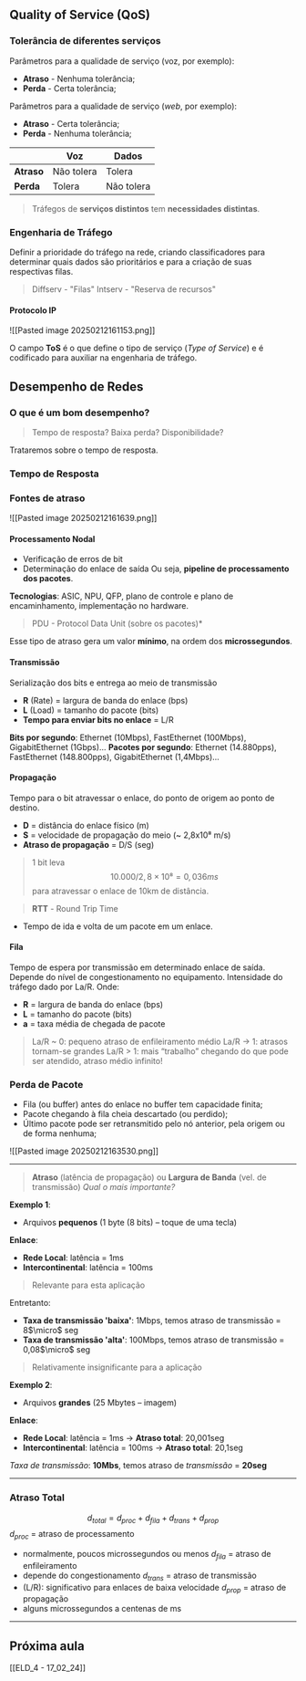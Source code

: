 ## Quality of Service (QoS)
### Tolerância de diferentes serviços
Parâmetros para a qualidade de serviço (voz, por exemplo):
- **Atraso** - Nenhuma tolerância;
- **Perda** - Certa tolerância;

Parâmetros para a qualidade de serviço (*web*, por exemplo):
- **Atraso** - Certa tolerância;
- **Perda** - Nenhuma tolerância;

|            | Voz        | Dados      |
| ---------- | ---------- | ---------- |
| **Atraso** | Não tolera | Tolera     |
| **Perda**  | Tolera     | Não tolera |
> Tráfegos de **serviços distintos** tem **necessidades distintas**.

### Engenharia de Tráfego
Definir a prioridade do tráfego na rede, criando classificadores para determinar quais dados são prioritários e para a criação de suas respectivas filas.

> Diffserv - "Filas"
> Intserv - "Reserva de recursos"

#### Protocolo IP
![[Pasted image 20250212161153.png]]

O campo **ToS** é o que define o tipo de serviço (*Type of Service*) e é codificado para auxiliar na engenharia de tráfego.

## Desempenho de Redes
### O que é um bom desempenho?
> Tempo de resposta?
> Baixa perda?
> Disponibilidade?

Trataremos sobre o tempo de resposta.

### Tempo de Resposta
### Fontes de atraso
![[Pasted image 20250212161639.png]]

#### Processamento Nodal
- Verificação de erros de bit
- Determinação do enlace de saída
Ou seja, **pipeline de processamento dos pacotes**.

**Tecnologias**: ASIC, NPU, QFP, plano de controle e plano de encaminhamento, implementação no hardware.

> PDU - Protocol Data Unit (sobre os pacotes)*

Esse tipo de atraso gera um valor **mínimo**, na ordem dos **microssegundos**.
#### Transmissão
Serialização dos bits e entrega ao meio de transmissão
- **R** (Rate) = largura de banda do enlace (bps)
- **L** (Load) = tamanho do pacote (bits)
- **Tempo para enviar bits no enlace** = L/R

**Bits por segundo**:
Ethernet (10Mbps), FastEthernet (100Mbps), GigabitEthernet (1Gbps)…
**Pacotes por segundo**:
Ethernet (14.880pps), FastEthernet (148.800pps), GigabitEthernet (1,4Mbps)…

#### Propagação
Tempo para o bit atravessar o enlace, do ponto de origem ao ponto de destino.
- **D** = distância do enlace físico (m)
- **S** = velocidade de propagação do meio (~ 2,8x10⁸ m/s)
- **Atraso de propagação** = D/S (seg)

> 1 bit leva $$10.000/2,8\times10⁸ = 0,036ms$$ para atravessar o enlace de 10km de distância.

> **RTT** - Round Trip Time
- Tempo de ida e volta de um pacote em um enlace.

#### Fila
Tempo de espera por transmissão em determinado enlace de saída. Depende do nível de congestionamento no equipamento.
Intensidade do tráfego dado por La/R.
Onde:
- **R** = largura de banda do enlace (bps)
- **L** = tamanho do pacote (bits)
- **a** = taxa média de chegada de pacote

> La/R ~ 0: pequeno atraso de enfileiramento médio
> La/R -> 1: atrasos tornam-se grandes
> La/R > 1: mais “trabalho” chegando do que pode ser atendido, atraso médio infinito!

### Perda de Pacote
- Fila (ou buffer) antes do enlace no buffer tem capacidade finita;
- Pacote chegando à fila cheia descartado (ou perdido);
- Último pacote pode ser retransmitido pelo nó anterior, pela origem ou de forma nenhuma;

![[Pasted image 20250212163530.png]]

---

>**Atraso** (latência de propagação) ou **Largura de Banda** (vel. de transmissão)
>*Qual o mais importante?*

**Exemplo 1**:
- Arquivos **pequenos** (1 byte (8 bits) – toque de uma tecla)

**Enlace**:
- **Rede Local**: latência = 1ms
- **Intercontinental**: latência = 100ms
> Relevante para esta aplicação

Entretanto:
- **Taxa de transmissão 'baixa'**: 1Mbps, temos atraso de transmissão = 8$\micro$ seg
- **Taxa de transmissão 'alta'**: 100Mbps, temos atraso de transmissão = 0,08$\micro$ seg
> Relativamente insignificante para a aplicação

**Exemplo 2**:
- Arquivos **grandes** (25 Mbytes – imagem)

**Enlace**:
- **Rede Local**: latência = 1ms -> **Atraso total**: 20,001seg
- **Intercontinental**: latência = 100ms -> **Atraso total**: 20,1seg

*Taxa de transmissão*: **10Mbs**, temos atraso de *transmissão* = **20seg**

---
### Atraso Total
$$d_{total} = d_{proc} + d_{fila} + d_{trans} + d_{prop} $$
$d_{proc}$ = atraso de processamento
- normalmente, poucos microssegundos ou menos
$d_{fila}$ = atraso de enfileiramento
- depende do congestionamento
$d_{trans}$ = atraso de transmissão
- (L/R): significativo para enlaces de baixa velocidade
$d_{prop}$ = atraso de propagação
- alguns microssegundos a centenas de ms

---

## Próxima aula
[[ELD_4 - 17_02_24]]